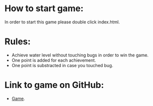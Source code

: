 # How to start game:

In order to start this game please double click index.html.

# Rules:

* Achieve water level without touching bugs in order to win the game. 
* One point is added for each achievement. 
* One point is substracted in case you touched bug.

# Link to game on GitHub:

* [Game](https://peckalo.github.io/arcade_game/).



